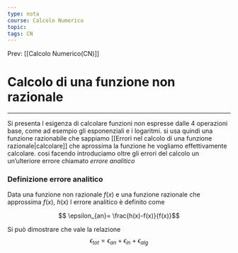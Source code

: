 ```yaml
---
type: nota
course: Calcolo Numerico
topic: 
tags: CN
---
```


Prev: [[Calcolo Numerico(CN)]]

# Calcolo di una funzione non razionale
---
Si presenta l esigenza di calcolare funzioni non espresse dalle 4 operazioni base, come ad esempio gli esponenziali e i logaritmi. si usa quindi una funzione razionabile che sappiamo  [[Errori nel calcolo di una funzione razionale|calcolare]] che aprossima la funzione he vogliamo effettivamente calcolare.  cosi facendo introduciamo oltre gli errori del calcolo un  un’ulteriore errore chiamato _errore analitico_


### Definizione errore analitico
Data una funzione non razionale $f(x)$ e una funzione razionale che approssima $f(x),$ $h(x)$ l errore analitico è definito come 

$$ \epsilon_{an}= \frac{h(x)-f(x)}{f(x)}$$


Si può dimostrare che vale la relazione 
$$\epsilon_{tot} = \epsilon_{an}+\epsilon_{in}+\epsilon_{alg}$$



